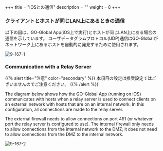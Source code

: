 +++
title = "IOSとの通信"
description = ""
weight = 8
+++
### クライアントとホストが同じLAN上にあるときの通信

以下の図は、GO-Global App(iOS上で実行)とホストが同じLAN上にある場合の通信を示しています。 ユーザデータグラムプロトコル(UDP)通信はGO-Globalがネットワーク上にあるホストを自動的に発見するために使用されます。

![9-167-1](/images/9-167-1.png) 

### Communication with a Relay Server

{{% alert title="注意" color="secondary" %}}
本項目の設定は推奨設定ではございませんのでご注意ください。
{{% /alert %}}

The diagram below shows how the GO-Global App (running on iOS) communicates with hosts when a relay server is used to connect clients on an external network with hosts that are on an internal network. In this configuration, all connections are made to the relay server.

The external firewall needs to allow connections on port 491 (or whatever port the relay server is configured to use). The internal firewall only needs to allow connections from the internal network to the DMZ; it does not need to allow connections from the DMZ to the internal network.

![9-167-2](/images/9-167-2.png) 